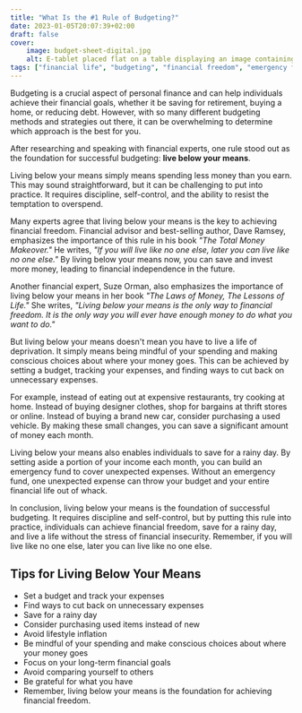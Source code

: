 ```yaml
---
title: "What Is the #1 Rule of Budgeting?"
date: 2023-01-05T20:07:39+02:00
draft: false
cover:
    image: budget-sheet-digital.jpg
    alt: E-tablet placed flat on a table displaying an image containing budgeting information on a financial sheet
tags: ["financial life", "budgeting", "financial freedom", "emergency fund"]
---
```


Budgeting is a crucial aspect of personal finance and can help individuals achieve their financial goals, whether it be saving for retirement, buying a home, or reducing debt. However, with so many different budgeting methods and strategies out there, it can be overwhelming to determine which approach is the best for you.

After researching and speaking with financial experts, one rule stood out as the foundation for successful budgeting: **live below your means**.

Living below your means simply means spending less money than you earn. This may sound straightforward, but it can be challenging to put into practice. It requires discipline, self-control, and the ability to resist the temptation to overspend.

Many experts agree that living below your means is the key to achieving financial freedom. Financial advisor and best-selling author, Dave Ramsey, emphasizes the importance of this rule in his book *"The Total Money Makeover."* He writes, *"If you will live like no one else, later you can live like no one else."* By living below your means now, you can save and invest more money, leading to financial independence in the future.

Another financial expert, Suze Orman, also emphasizes the importance of living below your means in her book *"The Laws of Money, The Lessons of Life."* She writes, *"Living below your means is the only way to financial freedom. It is the only way you will ever have enough money to do what you want to do."*

But living below your means doesn't mean you have to live a life of deprivation. It simply means being mindful of your spending and making conscious choices about where your money goes. This can be achieved by setting a budget, tracking your expenses, and finding ways to cut back on unnecessary expenses.

For example, instead of eating out at expensive restaurants, try cooking at home. Instead of buying designer clothes, shop for bargains at thrift stores or online. Instead of buying a brand new car, consider purchasing a used vehicle. By making these small changes, you can save a significant amount of money each month.

Living below your means also enables individuals to save for a rainy day. By setting aside a portion of your income each month, you can build an emergency fund to cover unexpected expenses. Without an emergency fund, one unexpected expense can throw your budget and your entire financial life out of whack.

In conclusion, living below your means is the foundation of successful budgeting. It requires discipline and self-control, but by putting this rule into practice, individuals can achieve financial freedom, save for a rainy day, and live a life without the stress of financial insecurity. Remember, if you will live like no one else, later you can live like no one else.

## Tips for Living Below Your Means

- Set a budget and track your expenses
- Find ways to cut back on unnecessary expenses
- Save for a rainy day
- Consider purchasing used items instead of new
- Avoid lifestyle inflation
- Be mindful of your spending and make conscious choices about where your money goes
- Focus on your long-term financial goals
- Avoid comparing yourself to others
- Be grateful for what you have
- Remember, living below your means is the foundation for achieving financial freedom.

